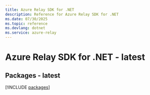 ```yaml
---
title: Azure Relay SDK for .NET
description: Reference for Azure Relay SDK for .NET
ms.date: 07/30/2025
ms.topic: reference
ms.devlang: dotnet
ms.service: azure-relay
---
```

# Azure Relay SDK for .NET - latest
## Packages - latest
[!INCLUDE [packages](relay-index.md)]
